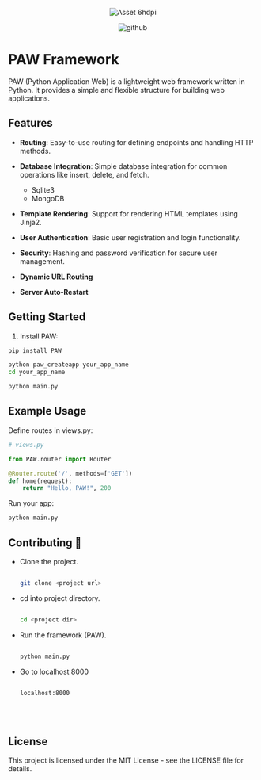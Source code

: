 <div align="center">
    
![Asset 6hdpi](https://github.com/pyquinnnarlo/PAW/assets/105549100/fb38796c-be47-493e-8315-242e8b69431d)

![github](https://github.com/pyquinnnarlo/PAW/assets/105549100/f1c9fcb2-bff7-4189-bd28-67329579f09a)

</div>

# PAW Framework

PAW (Python Application Web) is a lightweight web framework written in Python. It provides a simple and flexible structure for building web applications.






## Features

- **Routing**: Easy-to-use routing for defining endpoints and handling HTTP methods.
- **Database Integration**: Simple database integration for common operations like insert, delete, and fetch.
  - Sqlite3
  - MongoDB
  
- **Template Rendering**: Support for rendering HTML templates using Jinja2.
- **User Authentication**: Basic user registration and login functionality.
- **Security**: Hashing and password verification for secure user management.
- **Dynamic URL Routing**
- **Server Auto-Restart**

## Getting Started

1. Install PAW:

```bash
pip install PAW
```

```bash
python paw_createapp your_app_name
cd your_app_name
```


```bash
python main.py
```

## Example Usage

Define routes in views.py:

```python
# views.py

from PAW.router import Router

@Router.route('/', methods=['GET'])
def home(request):
    return "Hello, PAW!", 200
```

Run your app:

```bash
python main.py
```


<section>
<h1>
    Contributing 👋
</h1>

<ul>
<li>
    Clone the project.
</li>

```bash

git clone <project url>

```

<li>
    cd into project directory.
</li>

```bash

cd <project dir>

```

<li>
    Run the framework (PAW).
</li>

```bash

python main.py

```

<li>
    Go to localhost 8000
</li>

```bash

localhost:8000

```

</ul>

</section>

<br />
<br />


## License
This project is licensed under the MIT License - see the LICENSE file for details.



